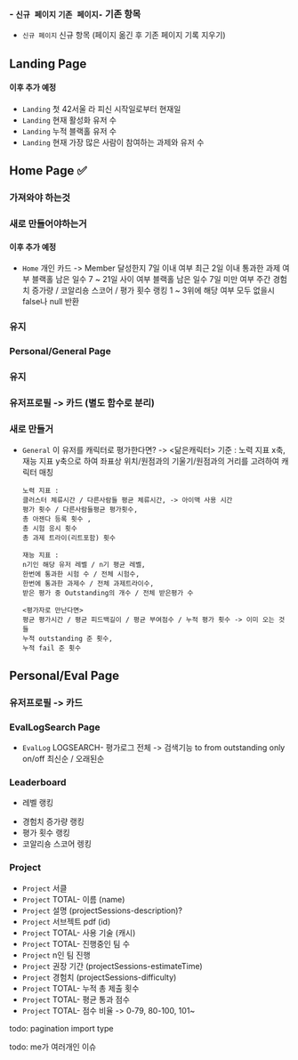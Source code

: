 ### - `신규 페이지` `기존 페이지-` 기존 항목

- `신규 페이지` 신규 항목
  (페이지 옮긴 후 기존 페이지 기록 지우기)

## Landing Page

#### 이후 추가 예정

- `Landing` 첫 42서울 라 피신 시작일로부터 현재일
- `Landing` 현재 활성화 유저 수
- `Landing` 누적 블랙홀 유저 수
- `Landing` 현재 가장 많은 사람이 참여하는 과제와 유저 수

## Home Page ✅

### 가져와야 하는것

<!-- - `Home` TOTAL- 역대 총 평가 횟수 -->
<!-- - `Home` TOTAL- 평균 피드백 길이 -->
<!-- - `Home` TOTAL- 평균 코멘트 길이 -->
<!-- - `Home` TOTAL- 활성화 유저 수 추이 -->
<!-- - `Home` TOTAL- 레벨 별 유저 분포 -->
<!-- - `Home` TOTAL- 언제 블랙홀에 많이 빠질까 -->
<!-- - `Home` TOTAL- 유저별 서클 통과 기간 (캐시) -->
<!-- - TOTAL- 기수별 서클 통과 평균 기간 -->
<!-- - TOTAL- 서클 통과 평균 기간 -->
<!-- - `Home` TOTAL- 보유 평가 포인트 랭킹 (캐시) -->
<!-- - `Home` TOTAL- 보유 월렛 랭킹 (캐시) -->
<!-- - `Home` TOTAL- 코알리숑별 역대 코알리숑 스코어 변동 추이 -->
<!-- - `Home` TOTAL- 역대 코알리숑 스코어 합산 -->

### 새로 만들어야하는거

#### 이후 추가 예정

- `Home` 개인 카드
  -> Member 달성한지 7일 이내 여부
  최근 2일 이내 통과한 과제 여부
  블랙홀 남은 일수 7 ~ 21일 사이 여부
  블랙홀 남은 일수 7일 미만 여부
  주간 경험치 증가량 / 코알리숑 스코어 / 평가 횟수 랭킹 1 ~ 3위에 해당 여부
  모두 없을시 false나 null 반환

<!-- - `Home` 주간 1인당 평가 횟수 -->
<!-- - `Home` 멤버 비율 -->
<!-- - `Home` 블랙홀 유저 비율 -->
<!-- - `Home` 이번 달 누적 코알리숑 티그 횟수 -->

### 유지

<!-- - `Home` HOME- 지금 가장 많은 사람이 참여하는 과제 -->
<!-- - `Home` HOME- 월간 누적 블랙홀 인원 (이번 달 + 지난 달) -->
<!-- - `Home` HOME- 주간 총 평가 횟수 (이번 주 + 지난 주) -->
<!-- - `Home` HOME- 직전 회차 시험 Rank별 통과율 -->

### Personal/General Page

### 유지

<!-- - `General` GENERAL- 유저 프로필(코알리숑) -->
<!-- - `General` GENERAL- 유저 프로필(grade) -->
<!-- - `General` GENERAL- 유저 프로필(display name) -->
<!-- - `General` GENERAL- 유저 프로필(title) -->
<!-- - `General` GENERAL- 유저 프로필(login) -->
<!-- - `General` GENERAL- 유저 프로필(level) -->
<!-- - `General` GENERAL- 유저 프로필(image) -->

### 유저프로필 -> 카드 (별도 함수로 분리)

<!-- - `General` GENERAL- 본과정 시작일 -->
<!-- - `General` GENERAL- 보유 월렛 -->
<!-- - `General` GENERAL- 블랙홀 -->
<!-- - `General` GENERAL- 월간 코알리숑 스코어, 랭킹 -->

<!-- - `General` GENERAL- 월간 출석 시간 (이번 달 + 저번 달) -->
<!-- - `General` GENERAL- 주 접속 클러스터 -->
<!-- - `General` GENERAL- 주 접속 시간대 -->

<!-- - `General` GENERAL- 팀(최근 통과한 과제) -->
<!-- - `General` GENERAL- 팀(최근 신청한 과제) -->
<!-- - `General` GENERAL- 수행한 과제별 기록(프로젝트이름) -->
<!-- - `General` GENERAL- 수행한 과제별 기록(팀이름) -->
<!-- - `General` GENERAL- 수행한 과제별 기록(시도) -->
<!-- - `General` GENERAL- 수행한 과제별 기록(점수) -->
<!-- - `General` GENERAL- 수행한 과제별 기록(레지스터 날) -->
<!-- - `General` GENERAL- 수행한 과제별 기록(팀 생성 날) -->
<!-- - `General` GENERAL- 수행한 과제별 기록(제출일자) -->
<!-- - `General` GENERAL- 수행한 과제별 기록(평가완료) -->

<!-- - `General` GENERAL- 레벨 증가 그래프 -->

### 새로 만들거

<!-- - `General` 수행한 과제별 기록(상태) -->

- `General` 이 유저를 캐릭터로 평가한다면?
  -> <닮은캐릭터>
  기준 : 노력 지표 x축, 재능 지표 y축으로 하여 좌표상 위치/원점과의 기울기/원점과의 거리를 고려하여 캐릭터 매칭

      노력 지표 :
      클러스터 체류시간 / 다른사람들 평균 체류시간, -> 아이맥 사용 시간
      평가 횟수 / 다른사람들평균 평가횟수,
      총 아젠다 등록 횟수 ,
      총 시험 응시 횟수
      총 과제 트라이(리트포함) 횟수

      재능 지표 :
      n기인 해당 유저 레벨 / n기 평균 레벨,
      한번에 통과한 시험 수 / 전체 시험수,
      한번에 통과한 과제수 / 전체 과제트라이수,
      받은 평가 중 Outstanding의 개수 / 전체 받은평가 수

      <평가자로 만난다면>
      평균 평가시간 / 평균 피드백길이 / 평균 부여점수 / 누적 평가 횟수 -> 이미 오는 것들
      누적 outstanding 준 횟수,
      누적 fail 준 횟수

## Personal/Eval Page

### 유저프로필 -> 카드

<!-- - `Eval` GENERAL- 보유 평가 포인트 -->

<!-- - `Eval` EVAL- 월간 평가 횟수 (이번달 + 저번달) -->
<!-- - `Eval` EVAL- 평균 평가 시간 -->
<!-- - `Eval` EVAL- 평균 평가 점수 -->
<!-- - `Eval` EVAL- 평균 피드백 길이 -->
<!-- - `Eval` EVAL- 평균 코멘트 길이 -->
<!-- - `Eval` EVAL- 누적 평가 횟수 -->

<!-- - `Eval` EVAL- 운명의 장난 스코어(평가 겹치기, 팀원) -->

<!-- - `Eval` 누적 평가 시간 -->
<!-- - `Eval` 최근 받은 피드백 -->
<!-- - `Eval` 이 유저의 이전 평가가 궁금하다면? -->

### EvalLogSearch Page

- `EvalLog` LOGSEARCH- 평가로그 전체
  -> 검색기능
  to
  from
  outstanding only on/off
  최신순 / 오래된순

### Leaderboard

- 레벨 랭킹
<!-- - `Leaderboard` HOME- 누적 레벨 랭킹 (캐시) -->
- 경험치 증가량 랭킹
  <!-- - `Leaderboard` HOME- 월간 경험치 증가량 랭킹 (캐시) -->
  <!-- - `Leaderboard` 주간 경험치 증가량 랭킹 -->
- 평가 횟수 랭킹
  <!-- - `Leaderboard` HOME- 누적 평가 횟수 랭킹 (캐시) -->
  <!-- - `Leaderboard` HOME- 월간 평가 횟수 랭킹 (캐시) -->
  <!-- - `Leaderboard` 주간 평가 횟수 랭킹 -->
- 코알리숑 스코어 렝킹
  <!-- - `Leaderboard` 누적 코알리숑 스코어 기여 랭킹 -->
  <!-- - `Leaderboard` TOTAL- 월간 코알리숑 스코어 기여 랭킹 (캐시) -->
  <!-- - `Leaderboard` 주간 코알리숑 스코어 기여 랭킹 -->

### Project

- `Project` 서클
- `Project` TOTAL- 이름 (name)
- `Project` 설명 (projectSessions-description)?
- `Project` 서브젝트 pdf (id)
- `Project` TOTAL- 사용 기술 (캐시)
- `Project` TOTAL- 진행중인 팀 수
- `Project` n인 팀 진행
- `Project` 권장 기간 (projectSessions-estimateTime)
- `Project` 경험치 (projectSessions-difficulty)
- `Project` TOTAL- 누적 총 제출 횟수
- `Project` TOTAL- 평균 통과 점수
- `Project` TOTAL- 점수 비율
  -> 0-79, 80-100, 101~

todo: pagination import type

todo: me가 여러개인 이슈
